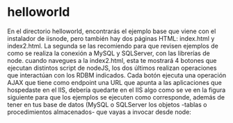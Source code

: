 # helloworld

En el directorio helloworld, encontrarás el ejemplo base que viene con el instalador de iisnode, pero también hay dos páginas HTML:
index.html y index2.html. La segunda se las recomiendo para que revisen ejemplos de como se realiza la conexión a MySQL y SQLServer,
con las librerías de node. cuando navegues a la index2.html, esta te mostrará 4 botones que ejecutan distintos script de nodeJS, los 
dos últimos realizan operaciones que interactúan con los RDBM indicados.
Cada botón ejecuta una operación AJAX que tiene como endpoint una URL que apunta a las aplicaciones que hospedaste en el IIS, debería 
quedarte en el IIS algo como se ve en la figura siguiente para que los ejemplos se ejecuten como corresponde, además de tener en 
tus base de datos (MySQL o SQLServer los objetos -tablas o procedimientos almacenados- que vayas a invocar desde node:

